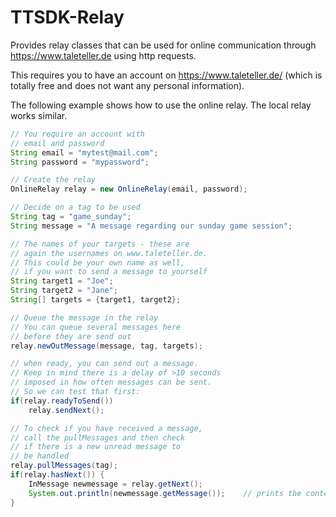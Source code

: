 # TTSDK-Relay
Provides relay classes that can be used for online communication through https://www.taleteller.de using http requests.

This requires you to have an account on https://www.taleteller.de/ (which is totally free and does not want any personal information).

The following example shows how to use the online relay. The local relay works similar.

```java
// You require an account with
// email and password
String email = "mytest@mail.com";
String password = "mypassword";

// Create the relay
OnlineRelay relay = new OnlineRelay(email, password);

// Decide on a tag to be used
String tag = "game_sunday";
String message = "A message regarding our sunday game session";

// The names of your targets - these are
// again the usernames on www.taleteller.de. 
// This could be your own name as well,
// if you want to send a message to yourself
String target1 = "Joe";
String target2 = "Jane";
String[] targets = {target1, target2};

// Queue the message in the relay
// You can queue several messages here
// before they are send out
relay.newOutMessage(message, tag, targets);

// when ready, you can send out a message.
// Keep in mind there is a delay of >10 seconds
// imposed in how often messages can be sent.
// So we can test that first:
if(relay.readyToSend())
	relay.sendNext();

// To check if you have received a message,
// call the pullMessages and then check
// if there is a new unread message to 
// be handled
relay.pullMessages(tag);
if(relay.hasNext()) {
	InMessage newmessage = relay.getNext();
	System.out.println(newmessage.getMessage());	// prints the contents of the message
}
```
